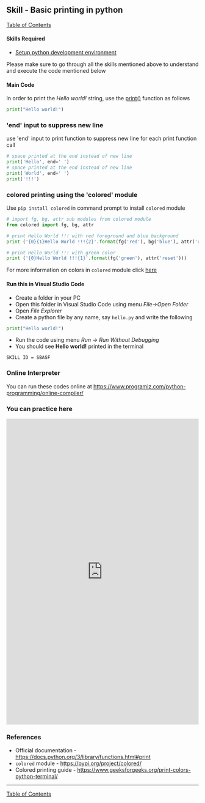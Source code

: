 ## Skill - Basic printing in python
[Table of Contents](https://nagasudhir.blogspot.com/2020/04/taming-python-table-of-contents.html)

#### Skills Required
* [Setup python development environment](https://nagasudhir.blogspot.com/2020/04/setup-python-development-environment_14.html)

Please make sure to go through all the skills mentioned above to understand and execute the code mentioned below

#### Main Code
In order to print the _Hello world!_ string, use the [print()](http://docs.python.org/library/functions.html#print "(in Python v2.7)") function as follows
```python
print("Hello world!")
```

### 'end' input to suppress new line
use 'end' input to print function to suppress new line for each print function call
```python
# space printed at the end instead of new line
print('Hello', end=' ')
# space printed at the end instead of new line
print('World', end=' ')
print('!!!')
```

### colored printing using the 'colored' module
Use ```pip install colored``` in command prompt to install `colored` module
```python
# import fg, bg, attr sub modules from colored module
from colored import fg, bg, attr

# print Hello World !!! with red foreground and blue background
print ('{0}{1}Hello World !!!{2}'.format(fg('red'), bg('blue'), attr('reset')))

# print Hello World !!! with green color
print ('{0}Hello World !!!{1}'.format(fg('green'), attr('reset')))
```
For more information on colors in `colored` module click [here](https://pypi.org/project/colored/)

#### Run this in Visual Studio Code
* Create a folder in your PC
* Open this folder in Visual Studio Code using menu _File->Open Folder_
* Open _File Explorer_
* Create a python file by any name, say ```hello.py``` and write the following
```python
print("Hello world!")
```
* Run the code using menu _Run -> Run Without Debugging_
* You should see __Hello world!__ printed in the terminal

```SKILL ID = SBASF```


### Online Interpreter
You can run these codes online at https://www.programiz.com/python-programming/online-compiler/

### You can practice here
<iframe height="800px" width="100%" src="https://repl.it/repls/SeriousBriefFrontend?lite=true" scrolling="no" frameborder="no" allowtransparency="true" allowfullscreen="true" sandbox="allow-forms allow-pointer-lock allow-popups allow-same-origin allow-scripts allow-modals"></iframe>

### References
* Official documentation - https://docs.python.org/3/library/functions.html#print
* `colored` module - https://pypi.org/project/colored/
* Colored printing guide - https://www.geeksforgeeks.org/print-colors-python-terminal/

<hr/>

[Table of Contents](https://nagasudhir.blogspot.com/2020/04/taming-python-table-of-contents.html)
<!--stackedit_data:
eyJwcm9wZXJ0aWVzIjoidGl0bGU6IEJhc2ljIHByaW50aW5nIG
luIHB5dGhvblxuYXV0aG9yOiBOYWdhc3VkaGlyIFB1bGxhXG50
YWdzOiAncHl0aG9uLCBsZWFybmluZywgdHV0b3JpYWwnXG5jYX
RlZ29yaWVzOiB0YW1pbmdfcHl0aG9uX3NraWxsXG5kYXRlOiAn
MjAyMC0wNC0xNSdcbiIsImhpc3RvcnkiOlstMTA4OTk2MzY4Mi
wxMzk3MDA1NTMyLC0xNjc0Mjg5MjUxLDE4MDQzNjkxNTAsMzk2
MjQxODUwLC0yMDcwMTQxMjgwLDQyMTYwNzk3NywtMTI2MzI0NT
U4MCwxMzU5MjQyOTYyLDc3NjczMzI4NF19
-->